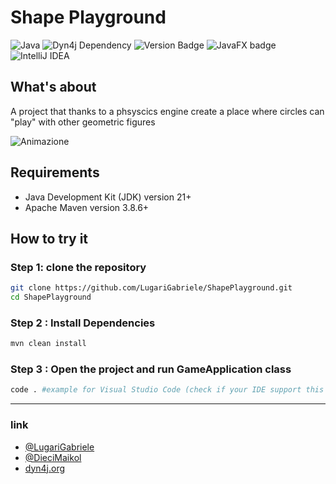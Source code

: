 # Shape Playground 
![Java](https://img.shields.io/badge/java_21-%23ED8B00.svg?style=for-the-badge&logo=java&logoColor=white)
![Dyn4j Dependency](https://img.shields.io/badge/Dyn4j_5.0.2-%231E90FF.svg?style=for-the-badge&logo=javafx&logoColor=white)
![Version Badge](https://img.shields.io/badge/Version_1.0-%23228B22.svg?style=for-the-badge&logo=javafx&logoColor=white)
![JavaFX badge](https://img.shields.io/badge/javafx-%23FF0000.svg?style=for-the-badge&logo=javafx&logoColor=white)
![IntelliJ IDEA](https://img.shields.io/badge/IntelliJIDEA-000000.svg?style=for-the-badge&logo=intellij-idea&logoColor=white)

## What's about
A project that thanks to a phsyscics engine create a place where circles can "play" with other geometric figures

![Animazione](https://i.imgur.com/MF9CmsZ.gif)

## Requirements
* Java Development Kit (JDK) version 21+
* Apache Maven  version 3.8.6+

## How to try it
### Step 1: clone the repository
```sh
git clone https://github.com/LugariGabriele/ShapePlayground.git
cd ShapePlayground
```
### Step 2 : Install Dependencies
```sh
mvn clean install
 ```
### Step 3 : Open the project and run GameApplication class
```sh
code . #example for Visual Studio Code (check if your IDE support this feature)
```
---
### link
* [@LugariGabriele](https://github.com/LugariGabriele)
* [@DieciMaikol](https://github.com/DieciMaikol)
* [dyn4j.org](https://dyn4j.org)



  








